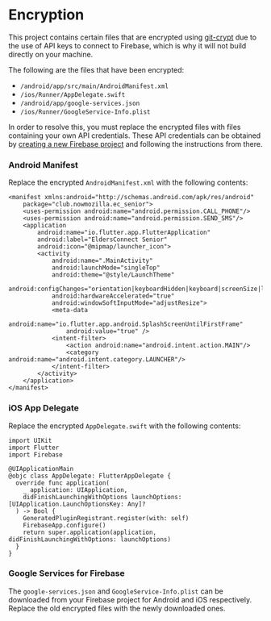 # Encryption

This project contains certain files that are encrypted using [git-crypt](https://github.com/AGWA/git-crypt) due to the use of API keys to connect to Firebase, which is why it will not build directly on your machine.

The following are the files that have been encrypted:

-   `/android/app/src/main/AndroidManifest.xml`
-   `/ios/Runner/AppDelegate.swift`
-   `/android/app/google-services.json`
-   `/ios/Runner/GoogleService-Info.plist`

In order to resolve this, you must replace the encrypted files with files containing your own API credentials. These API credentials can be obtained by [creating a new Firebase project](https://console.firebase.google.com/) and following the instructions from there.

### Android Manifest

Replace the encrypted `AndroidManifest.xml` with the following contents:

```
<manifest xmlns:android="http://schemas.android.com/apk/res/android"
    package="club.nowmozilla.ec_senior">
    <uses-permission android:name="android.permission.CALL_PHONE"/>
    <uses-permission android:name="android.permission.SEND_SMS"/>
    <application
        android:name="io.flutter.app.FlutterApplication"
        android:label="EldersConnect Senior"
        android:icon="@mipmap/launcher_icon">
        <activity
            android:name=".MainActivity"
            android:launchMode="singleTop"
            android:theme="@style/LaunchTheme"
            android:configChanges="orientation|keyboardHidden|keyboard|screenSize|locale|layoutDirection|fontScale|screenLayout|density|uiMode"
            android:hardwareAccelerated="true"
            android:windowSoftInputMode="adjustResize">
            <meta-data
                android:name="io.flutter.app.android.SplashScreenUntilFirstFrame"
                android:value="true" />
            <intent-filter>
                <action android:name="android.intent.action.MAIN"/>
                <category android:name="android.intent.category.LAUNCHER"/>
            </intent-filter>
        </activity>
    </application>
</manifest>
```

### iOS App Delegate

Replace the encrypted `AppDelegate.swift` with the following contents:

```
import UIKit
import Flutter
import Firebase

@UIApplicationMain
@objc class AppDelegate: FlutterAppDelegate {
  override func application(
    _ application: UIApplication,
    didFinishLaunchingWithOptions launchOptions: [UIApplication.LaunchOptionsKey: Any]?
  ) -> Bool {
    GeneratedPluginRegistrant.register(with: self)
    FirebaseApp.configure()
    return super.application(application, didFinishLaunchingWithOptions: launchOptions)
  }
}
```

### Google Services for Firebase

The `google-services.json` and `GoogleService-Info.plist` can be downloaded from your Firebase project for Android and iOS respectively. Replace the old encrypted files with the newly downloaded ones.
